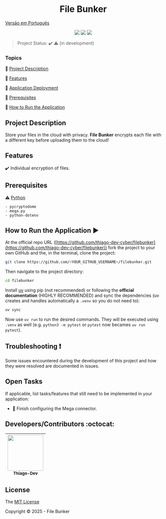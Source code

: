 <h1 align="center">File Bunker</h1>

[Versão em Português](https://github.com/thiago-dev-cyber/filebunker/blob/dev/README.pt-br.md)

<p align="center">
  <img src="http://img.shields.io/static/v1?label=python&message=3.11.2&color=blue&style=for-the-badge&logo=python"/>
  <img src="http://img.shields.io/static/v1?label=STATUS&message=IN%20DEVELOPMENT&color=RED&style=for-the-badge"/>
  <img src="http://img.shields.io/static/v1?label=License&message=MIT&color=green&style=for-the-badge"/>
</p>

> Project Status: :heavy_check_mark: :warning: (in development)

### Topics

:small_blue_diamond: [Project Description](#project-description)

:small_blue_diamond: [Features](#features)

:small_blue_diamond: [Application Deployment](#application-deployment-dash)

:small_blue_diamond: [Prerequisites](#prerequisites)

:small_blue_diamond: [How to Run the Application](#how-to-run-the-application-arrow_forward)

## Project Description

<p align="justify">
  Store your files in the cloud with privacy. <b>File Bunker</b> encrypts each file with a different key before uploading them to the cloud!
</p>

## Features

:heavy_check_mark: Individual encryption of files.

## Prerequisites

:warning: [Python](https://www.python.org/)

    - pycryptodome
    - mega.py
    - python-dotenv

## How to Run the Application :arrow_forward:

At the official repo URL ([https://github.com/thiago-dev-cyber/filebunker](https://github.com/thiago-dev-cyber/filebunker)) fork the project to your own GitHub and the, in the terminal, clone the project:

```bash
git clone https://github.com/<YOUR_GITHUB_USERNAME>/filebunker.git
```

Then navigate to the project directory:

```bash
cd filebunker
```

Install [uv](https://docs.astral.sh/uv/) using pip (not recommended) or following the **official documentation** (HIGHLY RECOMMENDED) and sync the dependencies (uv creates and handles automatically a `.venv` so you do not need to):

```bash
uv sync
```

Now use `uv run` to run the desired commands. They will be executed using `.venv` as well (e.g. `python3 -m pytest` or `pytest` now becames `uv run pytest`).

## Troubleshooting :exclamation:

Some issues encountered during the development of this project and how they were resolved are documented in issues.

## Open Tasks

If applicable, list tasks/features that still need to be implemented in your application:

- :memo: Finish configuring the Mega connector.

## Developers/Contributors :octocat:

| <img src="https://img.freepik.com/premium-vector/mexican-men-avatar_7814-348.jpg?semt=ais_hybrid" width=115><br><sub> Thiago-Dev</sub> |
| :------------------------------------------------------------------------------------------------------------------------------------: |

## License

The [MIT License](https://github.com/thiago-dev-cyber/filebunker/blob/main/LICENSE)

Copyright :copyright: 2025 - File Bunker
